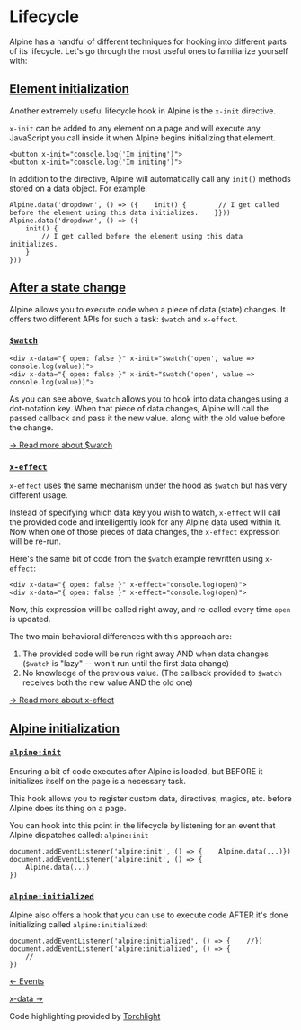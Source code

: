 Lifecycle
=========

Alpine has a handful of different techniques for hooking into different parts of its lifecycle. Let's go through the most useful ones to familiarize yourself with:

[Element initialization](#element-initialization)
-------------------------------------------------

Another extremely useful lifecycle hook in Alpine is the `x-init` directive.

`x-init` can be added to any element on a page and will execute any JavaScript you call inside it when Alpine begins initializing that element.

    <button x-init="console.log('Im initing')">
    <button x-init="console.log('Im initing')">

In addition to the directive, Alpine will automatically call any `init()` methods stored on a data object. For example:

    Alpine.data('dropdown', () => ({    init() {        // I get called before the element using this data initializes.    }}))
    Alpine.data('dropdown', () => ({
        init() {
            // I get called before the element using this data initializes.
        }
    }))

[After a state change](#after-a-state-change)
---------------------------------------------

Alpine allows you to execute code when a piece of data (state) changes. It offers two different APIs for such a task: `$watch` and `x-effect`.

### [`$watch`](#watch)

    <div x-data="{ open: false }" x-init="$watch('open', value => console.log(value))">
    <div x-data="{ open: false }" x-init="$watch('open', value => console.log(value))">

As you can see above, `$watch` allows you to hook into data changes using a dot-notation key. When that piece of data changes, Alpine will call the passed callback and pass it the new value. along with the old value before the change.

[→ Read more about $watch](/magics/watch)

### [`x-effect`](#x-effect)

`x-effect` uses the same mechanism under the hood as `$watch` but has very different usage.

Instead of specifying which data key you wish to watch, `x-effect` will call the provided code and intelligently look for any Alpine data used within it. Now when one of those pieces of data changes, the `x-effect` expression will be re-run.

Here's the same bit of code from the `$watch` example rewritten using `x-effect`:

    <div x-data="{ open: false }" x-effect="console.log(open)">
    <div x-data="{ open: false }" x-effect="console.log(open)">

Now, this expression will be called right away, and re-called every time `open` is updated.

The two main behavioral differences with this approach are:

1.  The provided code will be run right away AND when data changes (`$watch` is "lazy" -- won't run until the first data change)
2.  No knowledge of the previous value. (The callback provided to `$watch` receives both the new value AND the old one)

[→ Read more about x-effect](/directives/effect)

[Alpine initialization](#alpine-initialization)
-----------------------------------------------

### [`alpine:init`](#alpine-initializing)

Ensuring a bit of code executes after Alpine is loaded, but BEFORE it initializes itself on the page is a necessary task.

This hook allows you to register custom data, directives, magics, etc. before Alpine does its thing on a page.

You can hook into this point in the lifecycle by listening for an event that Alpine dispatches called: `alpine:init`

    document.addEventListener('alpine:init', () => {    Alpine.data(...)})
    document.addEventListener('alpine:init', () => {
        Alpine.data(...)
    })

### [`alpine:initialized`](#alpine-initialized)

Alpine also offers a hook that you can use to execute code AFTER it's done initializing called `alpine:initialized`:

    document.addEventListener('alpine:initialized', () => {    //})
    document.addEventListener('alpine:initialized', () => {
        //
    })

[← Events](/essentials/events)

[x-data →](/directives/data)

Code highlighting provided by [Torchlight](https://torchlight.dev)